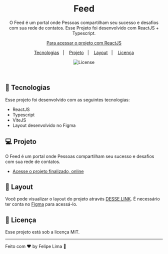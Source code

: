 <h1 align="center"> Feed </h1>

<p align="center">
O Feed é um portal onde Pessoas compartilham seu sucesso e desafios com sua rede de contatos.
Esse Projeto foi desenvolvido com ReactJS + Typescript.


<p align="center">
    <a href="https://github.com/limaofelipe/ign-feed">Para acessar o projeto com ReactJS</a>
</p>

<p align="center">
  <a href="#-tecnologias">Tecnologias</a>&nbsp;&nbsp;&nbsp;|&nbsp;&nbsp;&nbsp;
  <a href="#-projeto">Projeto</a>&nbsp;&nbsp;&nbsp;|&nbsp;&nbsp;&nbsp;
  <a href="#-layout">Layout</a>&nbsp;&nbsp;&nbsp;|&nbsp;&nbsp;&nbsp;
  <a href="#memo-licença">Licença</a>
</p>

<p align="center">
  <img alt="License" src="https://img.shields.io/static/v1?label=license&message=MIT&color=49AA26&labelColor=000000">
</p>

<br>

## 🚀 Tecnologias

Esse projeto foi desenvolvido com as seguintes tecnologias:

- ReactJS
- Typescript
- ViteJS
- Layout desenvolvido no Figma

## 💻 Projeto

O Feed é um portal onde Pessoas compartilham seu sucesso e desafios com sua rede de contatos.

- [Acesse o projeto finalizado, online](https://limaofelipe.github.io/)

## 🔖 Layout

Você pode visualizar o layout do projeto através [DESSE LINK](https://www.figma.com/community/file/1113573231685349036/ignite-feed). É necessário ter conta no [Figma](https://figma.com) para acessá-lo.

## :memo: Licença

Esse projeto está sob a licença MIT.

---

Feito com ♥ by Felipe Lima :wave: